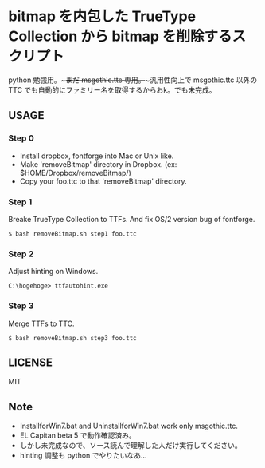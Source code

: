 # bitmap を内包した TrueType Collection から bitmap を削除するスクリプト

python 勉強用。~~~まだ msgothic.ttc 専用。~~~汎用性向上で msgothic.ttc 以外の TTC でも自動的にファミリー名を取得するからおk。でも未完成。

## USAGE

### Step 0
- Install dropbox, fontforge into Mac or Unix like.
- Make 'removeBitmap' directory in Dropbox. (ex: $HOME/Dropbox/removeBitmap/)
- Copy your foo.ttc to that 'removeBitmap' directory.

### Step 1
Breake TrueType Collection to TTFs. And fix OS/2 version bug of fontforge.
```
$ bash removeBitmap.sh step1 foo.ttc
```
### Step 2
Adjust hinting on Windows.
```
C:\hogehoge> ttfautohint.exe
```
### Step 3
Merge TTFs to TTC.
```
$ bash removeBitmap.sh step3 foo.ttc
```

## LICENSE

MIT

## Note
- InstallforWin7.bat and UninstallforWin7.bat work only msgothic.ttc.
- EL Capitan beta 5 で動作確認済み。
- しかし未完成なので、ソース読んで理解した人だけ実行してください。
- hinting 調整も python でやりたいなあ...
